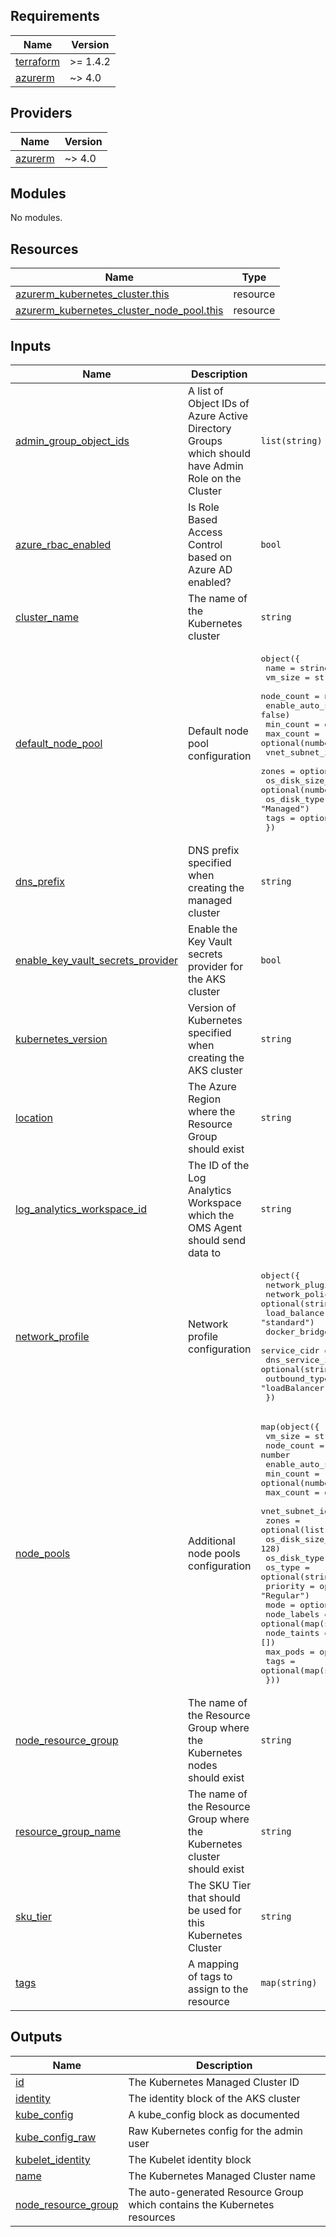 <!-- BEGIN_TF_DOCS -->
## Requirements

| Name | Version |
|------|---------|
| <a name="requirement_terraform"></a> [terraform](#requirement\_terraform) | >= 1.4.2 |
| <a name="requirement_azurerm"></a> [azurerm](#requirement\_azurerm) | ~> 4.0 |

## Providers

| Name | Version |
|------|---------|
| <a name="provider_azurerm"></a> [azurerm](#provider\_azurerm) | ~> 4.0 |

## Modules

No modules.

## Resources

| Name | Type |
|------|------|
| [azurerm_kubernetes_cluster.this](https://registry.terraform.io/providers/hashicorp/azurerm/latest/docs/resources/kubernetes_cluster) | resource |
| [azurerm_kubernetes_cluster_node_pool.this](https://registry.terraform.io/providers/hashicorp/azurerm/latest/docs/resources/kubernetes_cluster_node_pool) | resource |

## Inputs

| Name | Description | Type | Default | Required |
|------|-------------|------|---------|:--------:|
| <a name="input_admin_group_object_ids"></a> [admin\_group\_object\_ids](#input\_admin\_group\_object\_ids) | A list of Object IDs of Azure Active Directory Groups which should have Admin Role on the Cluster | `list(string)` | `[]` | no |
| <a name="input_azure_rbac_enabled"></a> [azure\_rbac\_enabled](#input\_azure\_rbac\_enabled) | Is Role Based Access Control based on Azure AD enabled? | `bool` | `true` | no |
| <a name="input_cluster_name"></a> [cluster\_name](#input\_cluster\_name) | The name of the Kubernetes cluster | `string` | n/a | yes |
| <a name="input_default_node_pool"></a> [default\_node\_pool](#input\_default\_node\_pool) | Default node pool configuration | <pre>object({<br/>    name                = string<br/>    vm_size             = string<br/>    node_count          = number<br/>    enable_auto_scaling = optional(bool, false)<br/>    min_count           = optional(number, null)<br/>    max_count           = optional(number, null)<br/>    vnet_subnet_id      = optional(string, null)<br/>    zones               = optional(list(string), null)<br/>    os_disk_size_gb     = optional(number, 128)<br/>    os_disk_type        = optional(string, "Managed")<br/>    tags                = optional(map(string), {})<br/>  })</pre> | <pre>{<br/>  "enable_auto_scaling": true,<br/>  "max_count": 3,<br/>  "min_count": 1,<br/>  "name": "default",<br/>  "node_count": 1,<br/>  "os_disk_size_gb": 128,<br/>  "os_disk_type": "Managed",<br/>  "tags": {},<br/>  "vm_size": "Standard_D2s_v3"<br/>}</pre> | no |
| <a name="input_dns_prefix"></a> [dns\_prefix](#input\_dns\_prefix) | DNS prefix specified when creating the managed cluster | `string` | `null` | no |
| <a name="input_enable_key_vault_secrets_provider"></a> [enable\_key\_vault\_secrets\_provider](#input\_enable\_key\_vault\_secrets\_provider) | Enable the Key Vault secrets provider for the AKS cluster | `bool` | `false` | no |
| <a name="input_kubernetes_version"></a> [kubernetes\_version](#input\_kubernetes\_version) | Version of Kubernetes specified when creating the AKS cluster | `string` | `null` | no |
| <a name="input_location"></a> [location](#input\_location) | The Azure Region where the Resource Group should exist | `string` | n/a | yes |
| <a name="input_log_analytics_workspace_id"></a> [log\_analytics\_workspace\_id](#input\_log\_analytics\_workspace\_id) | The ID of the Log Analytics Workspace which the OMS Agent should send data to | `string` | `null` | no |
| <a name="input_network_profile"></a> [network\_profile](#input\_network\_profile) | Network profile configuration | <pre>object({<br/>    network_plugin     = string<br/>    network_policy     = optional(string, null)<br/>    load_balancer_sku  = optional(string, "standard")<br/>    docker_bridge_cidr = optional(string, null)<br/>    service_cidr       = optional(string, null)<br/>    dns_service_ip     = optional(string, null)<br/>    outbound_type      = optional(string, "loadBalancer")<br/>  })</pre> | <pre>{<br/>  "load_balancer_sku": "standard",<br/>  "network_plugin": "kubenet",<br/>  "outbound_type": "loadBalancer"<br/>}</pre> | no |
| <a name="input_node_pools"></a> [node\_pools](#input\_node\_pools) | Additional node pools configuration | <pre>map(object({<br/>    vm_size             = string<br/>    node_count          = number<br/>    enable_auto_scaling = optional(bool, false)<br/>    min_count           = optional(number, null)<br/>    max_count           = optional(number, null)<br/>    vnet_subnet_id      = optional(string, null)<br/>    zones               = optional(list(string), null)<br/>    os_disk_size_gb     = optional(number, 128)<br/>    os_disk_type        = optional(string, "Managed")<br/>    os_type             = optional(string, "Linux")<br/>    priority            = optional(string, "Regular")<br/>    mode                = optional(string, "User")<br/>    node_labels         = optional(map(string), {})<br/>    node_taints         = optional(list(string), [])<br/>    max_pods            = optional(number, 30)<br/>    tags                = optional(map(string), {})<br/>  }))</pre> | `{}` | no |
| <a name="input_node_resource_group"></a> [node\_resource\_group](#input\_node\_resource\_group) | The name of the Resource Group where the Kubernetes nodes should exist | `string` | `null` | no |
| <a name="input_resource_group_name"></a> [resource\_group\_name](#input\_resource\_group\_name) | The name of the Resource Group where the Kubernetes cluster should exist | `string` | n/a | yes |
| <a name="input_sku_tier"></a> [sku\_tier](#input\_sku\_tier) | The SKU Tier that should be used for this Kubernetes Cluster | `string` | `"Free"` | no |
| <a name="input_tags"></a> [tags](#input\_tags) | A mapping of tags to assign to the resource | `map(string)` | `{}` | no |

## Outputs

| Name | Description |
|------|-------------|
| <a name="output_id"></a> [id](#output\_id) | The Kubernetes Managed Cluster ID |
| <a name="output_identity"></a> [identity](#output\_identity) | The identity block of the AKS cluster |
| <a name="output_kube_config"></a> [kube\_config](#output\_kube\_config) | A kube\_config block as documented |
| <a name="output_kube_config_raw"></a> [kube\_config\_raw](#output\_kube\_config\_raw) | Raw Kubernetes config for the admin user |
| <a name="output_kubelet_identity"></a> [kubelet\_identity](#output\_kubelet\_identity) | The Kubelet identity block |
| <a name="output_name"></a> [name](#output\_name) | The Kubernetes Managed Cluster name |
| <a name="output_node_resource_group"></a> [node\_resource\_group](#output\_node\_resource\_group) | The auto-generated Resource Group which contains the Kubernetes resources |
<!-- END_TF_DOCS -->

